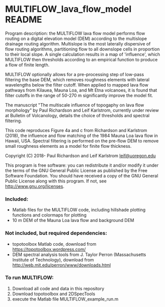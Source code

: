 # MULTIFLOW_lava_flow_model README

Program description: the MULTIFLOW lava flow model performs flow routing on a digital elevation model (DEM) according to the multislope drainage routing algorithm. Multislope is the most laterally dispersive of flow routing algorithms, partitioning flow to all downslope cells in proportion to their local slope. A single calculation results in a map of 'influence', which MULTIFLOW then thresholds according to an empirical function to produce a flow of finite length. 

MULTIFLOW optionally allows for a pre-processing step of low-pass filtering the base DEM, which removes roughness elements with lateral wavelengths below the filter cutoff. When applied to mapped lava flow pathways from Kilauea, Mauna Loa, and Mt Etna volcanoes, it is found that filter cutoffs in the range of 50-270 m significantly improve the model fit. 

The manuscript "The multiscale influence of topogaphy on lava flow morphology" by Paul Richardson and Leif Karlstrom, currently under review at Bulletin of Volcanology, details the choice of thresholds and spectral filtering.  

This code reproduces Figure 4a and c from Richardson and Karlstrom (2018), the influence and flow matching of the 1984 Mauna Loa lava flow in Hawaii, USA. Spectral filtering is performed on the pre-flow DEM to remove small roughness elements as a model for finite flow thickness. 

Copyright (C) 2018- Paul Richardson and Leif Karlstrom <leif@uoregon.edu>

This program is free software: you can redistribute it and/or modify it 
under the terms of the GNU General Public License as published by the 
Free Software Foundation. You should have received a copy of the GNU 
General Public License along with this program.  If not, see 
http://www.gnu.org/licenses.


### Included: 
- Matlab files for the MULTIFLOW code, including hillshade plotting functions and colormaps for plotting
- 10 m DEM of the Mauna Loa lava flow and background DEM

### Not included, but required dependencies:
- topotoolbox Matlab code, download from https://topotoolbox.wordpress.com/
- DEM spectral analysis tools from J. Taylor Perron (Massachusetts Institute of Technology), download from http://web.mit.edu/perron/www/downloads.html

### To run MULTIFLOW:
1. Download all code and data in this repository
2. Download topotoolbox and 2DSpecTools
3. execute the Matlab file MULTIFLOW_example_run.m








